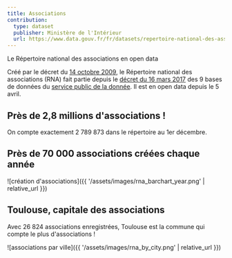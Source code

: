```yaml
---
title: Associations
contribution:
  type: dataset
  publisher: Ministère de l'Intérieur
  url: https://www.data.gouv.fr/fr/datasets/repertoire-national-des-associations-rna/#_
---
```


Le Répertoire national des associations en open data

<!--more-->

Créé par le décret du [14 octobre 2009](https://www.legifrance.gouv.fr/affichTexte.do?cidTexte=JORFTEXT000021190323&dateTexte=&categorieLien=id), le Répertoire national des associations (RNA) fait partie depuis le [décret du 16 mars 2017](https://www.legifrance.gouv.fr/affichTexte.do?cidTexte=JORFTEXT000034194946&categorieLien=id) des 9 bases de données du [service public de la donnée](https://www.data.gouv.fr/fr/reference). Il est en open data depuis le 5 avril.

## Près de 2,8 millions d'associations !

On compte exactement 2 789 873 dans le répertoire au 1er décembre.

## Près de 70 000 associations créées chaque année

![création d'associations]({{ '/assets/images/rna_barchart_year.png' | relative_url }})

## Toulouse, capitale des associations 

Avec 26 824 associations enregistrées, Toulouse est la commune qui compte le plus d'associations !

![associations par ville]({{ '/assets/images/rna_by_city.png' | relative_url }})

<div data-udata-dataset-id="58e53811c751df03df38f42d"></div>
